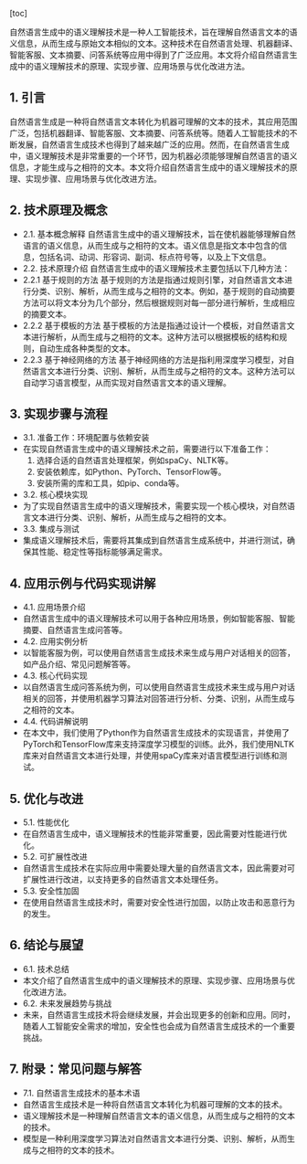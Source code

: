 
[toc]                    
                
                
自然语言生成中的语义理解技术是一种人工智能技术，旨在理解自然语言文本的语义信息，从而生成与原始文本相似的文本。这种技术在自然语言处理、机器翻译、智能客服、文本摘要、问答系统等应用中得到了广泛应用。本文将介绍自然语言生成中的语义理解技术的原理、实现步骤、应用场景与优化改进方法。

## 1. 引言

自然语言生成是一种将自然语言文本转化为机器可理解的文本的技术，其应用范围广泛，包括机器翻译、智能客服、文本摘要、问答系统等。随着人工智能技术的不断发展，自然语言生成技术也得到了越来越广泛的应用。然而，在自然语言生成中，语义理解技术是非常重要的一个环节，因为机器必须能够理解自然语言的语义信息，才能生成与之相符的文本。本文将介绍自然语言生成中的语义理解技术的原理、实现步骤、应用场景与优化改进方法。

## 2. 技术原理及概念

- 2.1. 基本概念解释
自然语言生成中的语义理解技术，旨在使机器能够理解自然语言的语义信息，从而生成与之相符的文本。语义信息是指文本中包含的信息，包括名词、动词、形容词、副词、标点符号等，以及上下文信息。
- 2.2. 技术原理介绍
自然语言生成中的语义理解技术主要包括以下几种方法：
- 2.2.1 基于规则的方法
基于规则的方法是指通过规则引擎，对自然语言文本进行分类、识别、解析，从而生成与之相符的文本。例如，基于规则的自动摘要方法可以将文本分为几个部分，然后根据规则对每一部分进行解析，生成相应的摘要文本。
- 2.2.2 基于模板的方法
基于模板的方法是指通过设计一个模板，对自然语言文本进行解析，从而生成与之相符的文本。这种方法可以根据模板的结构和规则，自动生成各种类型的文本。
- 2.2.3 基于神经网络的方法
基于神经网络的方法是指利用深度学习模型，对自然语言文本进行分类、识别、解析，从而生成与之相符的文本。这种方法可以自动学习语言模型，从而实现对自然语言文本的语义理解。

## 3. 实现步骤与流程

- 3.1. 准备工作：环境配置与依赖安装
- 在实现自然语言生成中的语义理解技术之前，需要进行以下准备工作：
	1. 选择合适的自然语言处理框架，例如spaCy、NLTK等。
	2. 安装依赖库，如Python、PyTorch、TensorFlow等。
	3. 安装所需的库和工具，如pip、conda等。
- 3.2. 核心模块实现
- 为了实现自然语言生成中的语义理解技术，需要实现一个核心模块，对自然语言文本进行分类、识别、解析，从而生成与之相符的文本。
- 3.3. 集成与测试
- 集成语义理解技术后，需要将其集成到自然语言生成系统中，并进行测试，确保其性能、稳定性等指标能够满足需求。

## 4. 应用示例与代码实现讲解

- 4.1. 应用场景介绍
- 自然语言生成中的语义理解技术可以用于各种应用场景，例如智能客服、智能摘要、自然语言生成问答等。
- 4.2. 应用实例分析
- 以智能客服为例，可以使用自然语言生成技术来生成与用户对话相关的回答，如产品介绍、常见问题解答等。
- 4.3. 核心代码实现
- 以自然语言生成问答系统为例，可以使用自然语言生成技术来生成与用户对话相关的回答，并使用机器学习算法对回答进行分析、分类、识别，从而生成与之相符的文本。
- 4.4. 代码讲解说明
- 在本文中，我们使用了Python作为自然语言生成技术的实现语言，并使用了PyTorch和TensorFlow库来支持深度学习模型的训练。此外，我们使用NLTK库来对自然语言文本进行处理，并使用spaCy库来对语言模型进行训练和测试。

## 5. 优化与改进

- 5.1. 性能优化
- 在自然语言生成中，语义理解技术的性能非常重要，因此需要对性能进行优化。
- 5.2. 可扩展性改进
- 自然语言生成技术在实际应用中需要处理大量的自然语言文本，因此需要对可扩展性进行改进，以支持更多的自然语言文本处理任务。
- 5.3. 安全性加固
- 在使用自然语言生成技术时，需要对安全性进行加固，以防止攻击和恶意行为的发生。

## 6. 结论与展望

- 6.1. 技术总结
- 本文介绍了自然语言生成中的语义理解技术的原理、实现步骤、应用场景与优化改进方法。
- 6.2. 未来发展趋势与挑战
- 未来，自然语言生成技术将会继续发展，并会出现更多的创新和应用。同时，随着人工智能安全需求的增加，安全性也会成为自然语言生成技术的一个重要挑战。

## 7. 附录：常见问题与解答

- 7.1. 自然语言生成技术的基本术语
- 自然语言生成技术是一种将自然语言文本转化为机器可理解的文本的技术。
- 语义理解技术是一种理解自然语言文本的语义信息，从而生成与之相符的文本的技术。
- 模型是一种利用深度学习算法对自然语言文本进行分类、识别、解析，从而生成与之相符的文本的技术。

